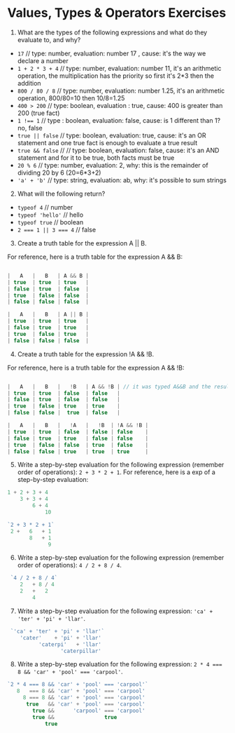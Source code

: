 # Values, Types & Operators Exercises


1. What are the types of the following expressions and what do they evaluate to, and why?
* `17` // type: number, evaluation: number 17 , cause: it's the way we declare a number
* `1 + 2 * 3 + 4` // type: number, evaluation: number 11, it's an arithmetic operation, the multiplication has the priority so first it's 2*3 then the addition
* `800 / 80 / 8` // type: number, evaluation: number 1.25, it's an arithmetic operation, 800/80=10 then 10/8=1.25
* `400 > 200` // type: boolean, evaluation : true, cause: 400 is greater than 200 (true fact)
* `1 !== 1` // type : boolean, evaluation: false, cause: is 1 different than 1? no, false
* `true || false` // type: boolean, evaluation: true, cause: it's an OR statement and one true fact is enough to evaluate a true result
* `true && false` // // type: boolean, evaluation: false, cause: it's an AND statement and for it to be true, both facts must be true
* `20 % 6` // type: number, evaluation: 2, why: this is the remainder of dividing 20 by 6 (20=6*3+2)
* `'a' + 'b'` // type: string, evaluation: ab, why: it's possible to sum strings

2. What will the following return?
* `typeof 4` // number
*  `typeof 'hello'` // hello
*  `typeof true` // boolean
* `2 === 1 || 3 === 4` // false

3. Create a truth table for the expression A || B.

For reference, here is a truth table for the expression A && B:

``` js

|   A   |   B   | A && B |
| true  | true  | true   |
| false | true  | false  |
| true  | false | false  |
| false | false | false  |

```
``` js
|   A   |   B   | A || B |
| true  | true  | true   |
| false | true  | true   |
| true  | false | true   |
| false | false | false  |
```


4. Create a truth table for the expression !A && !B.

For reference, here is a truth table for the expression A && !B:

``` js

|   A   |   B   |   !B   | A && !B | // it was typed A&&B and the results were for A&&!B
| true  | true  | false  | false   |
| false | true  | false  | false   |
| true  | false | true   | true    |
| false | false |  true  | false   |

```
``` js
|   A   |   B   |   !A   |   !B  | !A && !B |
| true  | true  | false  | false | false    |
| false | true  | true   | false | false    |
| true  | false | false  | true  | false    |
| false | false | true   | true  | true     |
```

5. Write a step-by-step evaluation for the following expression (remember order of operations): `2 + 3 * 2 + 1`.
  For reference, here is a exp of a step-by-step evaluation:
  ```js
  1 + 2 + 3 + 4
      3 + 3 + 4
          6 + 4
              10

  `2 + 3 * 2 + 1`
   2 +   6   + 1
         8   + 1
               9
```


 6. Write a step-by-step evaluation for the following expression (remember order of operations): `4 / 2 + 8 / 4`.
``` js
 `4 / 2 + 8 / 4`
    2   + 8 / 4
    2   +   2
        4
```

 7. Write a step-by-step evaluation for the following expression: `'ca' + 'ter' + 'pi' + 'llar'`.
``` js
 `'ca' + 'ter' + 'pi' + 'llar'`
    'cater'    + 'pi' + 'llar'
          'caterpi'   + 'llar'
                 'caterpillar'
```

 8. Write a step-by-step evaluation for the following expression: `2 * 4 === 8 && 'car' + 'pool' === 'carpool'`.
``` js
`2 * 4 === 8 && 'car' + 'pool' === 'carpool'`
   8   === 8 && 'car' + 'pool' === 'carpool'
     8 === 8 && 'car' + 'pool' === 'carpool'
      true   && 'car' + 'pool' === 'carpool'
        true &&      'carpool' === 'carpool'
        true &&                true
            true
```
